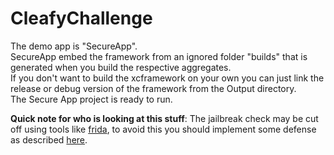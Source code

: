 # CleafyChallenge
The demo app is "SecureApp".  
SecureApp embed the framework from an ignored folder "builds" that is generated when you build the respective aggregates.  
If you don't want to build the xcframework on your own you can just link the release or debug version of the framework from the Output directory.    
The Secure App project is ready to run.

**Quick note for who is looking at this stuff**:
The jailbreak check may be cut off using tools like [frida](https://frida.re), to avoid this you should implement some defense as described [here](https://mobile-security.gitbook.io/mobile-security-testing-guide/ios-testing-guide/0x06j-testing-resiliency-against-reverse-engineering).
